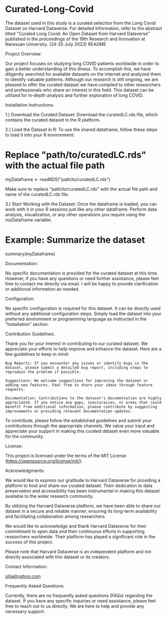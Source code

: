 # Curated-Long-Covid
The dataset used in this study is a curated selection from the Long Covid Dataset on Harvard Dataverse. For detailed information, refer to the abstract titled "Curated Long Covid: An Open Dataset from Harvard Dataverse" published in the proceedings of the 19th Research and Innovation at Naresuan University. (24-25 July 2023)
README

Project Overview:

Our project focuses on studying long COVID patients worldwide in order
to gain a better understanding of this illness. To accomplish this, we
have diligently searched for available datasets on the internet and
analyzed them to identify valuable patterns. Although our research is
still ongoing, we are pleased to offer the curated dataset we have
compiled to other researchers and professionals who share an interest in
this field. This dataset can be utilized for in-depth analysis and
further exploration of long COVID.

Installation Instructions:

1.) Download the Curated Dataset: Download the curatedLC.rds file, which
contains the curated dataset in the R platform.

2.) Load the Dataset in R: To use the shared dataframe, follow these
steps to load it into your R environment:

# Replace "path/to/curatedLC.rds" with the actual file path

myDataframe \<- readRDS("path/to/curatedLC.rds")

Make sure to replace "path/to/curatedLC.rds" with the actual file path
and name of the curatedLC.rds file.

3.) Start Working with the Dataset: Once the dataframe is loaded, you
can work with it in your R sessions just like any other dataframe.
Perform data analysis, visualization, or any other operations you
require using the myDataframe variable.

# Example: Summarize the dataset

summary(myDataframe)

Documentation:

No specific documentation is provided for the curated dataset at this
time. However, if you have any questions or need further assistance,
please feel free to contact me directly via email. I will be happy to
provide clarification or additional information as needed.

Configuration:

No specific configuration is required for this dataset. It can be
directly used without any additional configuration steps. Simply load
the dataset into your preferred environment or programming language as
instructed in the "Installation" section.

Contribution Guidelines:

Thank you for your interest in contributing to our curated dataset. We
appreciate your efforts to help improve and enhance the dataset. Here
are a few guidelines to keep in mind:

    Bug Reports: If you encounter any issues or identify bugs in the dataset, please submit a detailed bug report, including steps to reproduce the problem if possible.

    Suggestions: We welcome suggestions for improving the dataset or adding new features. Feel free to share your ideas through feature requests.

    Documentation: Contributions to the dataset's documentation are highly appreciated. If you notice any gaps, inaccuracies, or areas that could benefit from additional information, please contribute by suggesting improvements or providing relevant documentation updates.

To contribute, please follow the established guidelines and submit your
contributions through the appropriate channels. We value your input and
appreciate your support in making this curated dataset even more
valuable for the community.

License:

This project is licensed under the terms of the MIT License
(https://opensource.org/license/mit/).

Acknowledgments:

We would like to express our gratitude to Harvard Dataverse for
providing a platform to host and share our curated dataset. Their
dedication to data preservation and accessibility has been instrumental
in making this dataset available to the wider research community.

By utilizing the Harvard Dataverse platform, we have been able to share
our dataset in a secure and reliable manner, ensuring its long-term
availability and facilitating collaboration among researchers.

We would like to acknowledge and thank Harvard Dataverse for their
commitment to open data and their continuous efforts in supporting
researchers worldwide. Their platform has played a significant role in
the success of this project.

Please note that Harvard Dataverse is an independent platform and not
directly associated with this dataset or its creators.

Contact Information:

sjtia@yahoo.com

Frequently Asked Questions:

Currently, there are no frequently asked questions (FAQs) regarding the
dataset. If you have any specific inquiries or need assistance, please
feel free to reach out to us directly. We are here to help and provide
any necessary support.
